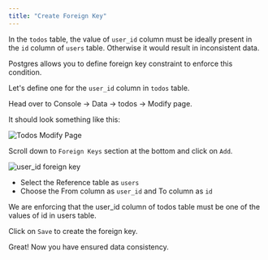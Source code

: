 ```yaml
---
title: "Create Foreign Key"
---
```


In the `todos` table, the value of `user_id` column must be ideally present in the `id` column of `users` table. Otherwise it would result in inconsistent data.

Postgres allows you to define foreign key constraint to enforce this condition.

Let's define one for the `user_id` column in `todos` table.

Head over to Console -> Data -> todos -> Modify page.

It should look something like this:

![Todos Modify Page](/https://graphql-engine-cdn.hasura.io/learn-hasura/assets/graphql-hasura/todos-modify-page.png)

Scroll down to `Foreign Keys` section at the bottom and click on `Add`.

![user_id foreign key](/https://graphql-engine-cdn.hasura.io/learn-hasura/assets/graphql-hasura/user-id-foreign-key.png)

- Select the Reference table as `users`
- Choose the From column as `user_id` and To column as `id`

We are enforcing that the user_id column of todos table must be one of the values of id in users table.

Click on `Save` to create the foreign key.

Great! Now you have ensured data consistency.
